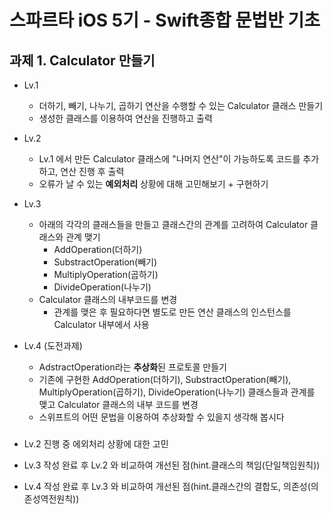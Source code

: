 # 스파르타 iOS 5기 - Swift종합 문법반 기초
###

## 과제 1. Calculator 만들기
- Lv.1
    - 더하기, 빼기, 나누기, 곱하기 연산을 수행할 수 있는 Calculator 클래스 만들기
    - 생성한 클래스를 이용하여 연산을 진행하고 출력
    
- Lv.2
    - Lv.1 에서 만든 Calculator 클래스에 "나머지 연산"이 가능하도록 코드를 추가하고, 연산 진행 후 출력
    - 오류가 날 수 있는 **예외처리** 상황에 대해 고민해보기 + 구현하기
    
- Lv.3
    - 아래의 각각의 클래스들을 만들고 클래스간의 관계를 고려하여 Calculator 클래스와 관계 맺기
        - AddOperation(더하기)
        - SubstractOperation(빼기)
        - MultiplyOperation(곱하기)
        - DivideOperation(나누기)
    - Calculator 클래스의 내부코드를 변경
        - 관계를 맺은 후 필요하다면 별도로 만든 연산 클래스의 인스턴스를 Calculator 내부에서 사용

- Lv.4 (도전과제)
    - AdstractOperation라는 **추상화**된 프로토콜 만들기
    - 기존에 구현한 AddOperation(더하기), SubstractOperation(빼기), MultiplyOperation(곱하기), DivideOperation(나누기) 클래스들과 관계를 맺고 Calculator 클래스의 내부 코드를 변경
    - 스위프트의 어떤 문법을 이용하여 추상화할 수 있을지 생각해 봅시다
    
###
- Lv.2 진행 중 에외처리 상황에 대한 고민

- Lv.3 작성 완료 후 Lv.2 와 비교하여 개선된 점(hint.클래스의 책임(단일책임원칙))

- Lv.4 작성 완료 후 Lv.3 와 비교하여 개선된 점(hint.클래스간의 결합도, 의존성(의존성역전원칙))
